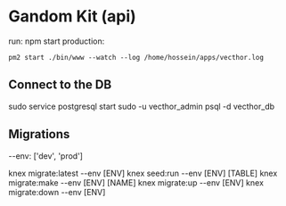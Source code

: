 # Gandom Kit (api)

run: npm start
production:

    pm2 start ./bin/www --watch --log /home/hossein/apps/vecthor.log

## Connect to the DB

sudo service postgresql start
sudo -u vecthor_admin psql -d vecthor_db

## Migrations

--env: ['dev', 'prod']

knex migrate:latest --env [ENV]
knex seed:run --env [ENV] [TABLE]
knex migrate:make --env [ENV] [NAME]
knex migrate:up --env [ENV]
knex migrate:down --env [ENV]
